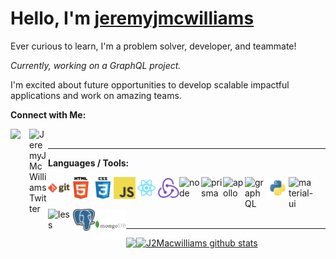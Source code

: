 
# Hello, I'm [jeremyjmcwilliams](https://jeremyjmcwilliams.com/)


Ever curious to learn, I'm a problem solver, developer, and teammate! 

*Currently, working on a GraphQL project.*

I'm excited about future opportunities to develop scalable impactful applications and work on amazing teams.

**Connect with Me:**

[<img align="left" src="https://static.licdn.com/sc/h/al2o9zrvru7aqj8e1x2rzsrca" width="30"> ](https://www.linkedin.com/in/jeremy-mcwilliams/)
[<img align="left"  src="https://cdn.jsdelivr.net/npm/simple-icons@v3/icons/twitter.svg" alt="JeremyJMcWilliams Twitter" width="30px"/>](https://twitter.com/McWilliamJJ1)

<br/>

---

**Languages / Tools:**

<img align='left' alt='git' src="https://raw.githubusercontent.com/github/explore/80688e429a7d4ef2fca1e82350fe8e3517d3494d/topics/git/git.png" width='35'>
<img align='left' alt='html' src="https://raw.githubusercontent.com/github/explore/80688e429a7d4ef2fca1e82350fe8e3517d3494d/topics/html/html.png" width='35'>
<img align='left' alt='css' src="https://raw.githubusercontent.com/github/explore/80688e429a7d4ef2fca1e82350fe8e3517d3494d/topics/css/css.png" width='35'>
<img align='left' alt='javascript' src="https://raw.githubusercontent.com/github/explore/80688e429a7d4ef2fca1e82350fe8e3517d3494d/topics/javascript/javascript.png" width='35'>
<img align='left' alt='react' src="https://raw.githubusercontent.com/github/explore/80688e429a7d4ef2fca1e82350fe8e3517d3494d/topics/react/react.png" width='35'>
<img align='left' alt='redux' src="https://raw.githubusercontent.com/github/explore/80688e429a7d4ef2fca1e82350fe8e3517d3494d/topics/redux/redux.png" width='35'>
<img align='left' alt='node' src="https://avatars3.githubusercontent.com/u/9950313?s=200&v=4" width='35'/>
<img align='left' alt='prisma' src="https://avatars3.githubusercontent.com/u/55085183?s=200&v=4" width='35'>
<img align='left' alt='apollo' src="https://avatars2.githubusercontent.com/u/17189275?s=200&v=4" width='35'>
<img align='left' alt='graphQL' src="https://avatars0.githubusercontent.com/u/12972006?s=200&v=4" width='35'>
<img align='left' alt='python' src="https://raw.githubusercontent.com/github/explore/80688e429a7d4ef2fca1e82350fe8e3517d3494d/topics/python/python.png" width='35'>
<img align='left' alt='material-ui' src="https://avatars2.githubusercontent.com/u/33663932?s=200&v=4" width='40'/>
<img align='left' alt='less' src="https://avatars0.githubusercontent.com/u/3538330?s=200&v=4" width='40'/>
<br/>
<br/>

<img align='left' alt='postgres' src="https://raw.githubusercontent.com/github/explore/80688e429a7d4ef2fca1e82350fe8e3517d3494d/topics/postgresql/postgresql.png" width='35'>
<img align='left' alt='mongoDB' src="https://raw.githubusercontent.com/github/explore/80688e429a7d4ef2fca1e82350fe8e3517d3494d/topics/mongodb/mongodb.png" width='50'>

<br/>
<br/>

---

[![J2Macwilliams github stats](https://github-readme-stats.vercel.app/api?username=J2Macwilliams&show_icons=true&theme=tokyonight)](https://github.com/J2Macwilliams/github-readme-stats)
<a href="https://readme-stats-cfgj2cxdy.vercel.app/api/top-langs/?username=J2Macwilliams&hide=php&theme=tokyonight">
  <img align="left" src="https://readme-stats-cfgj2cxdy.vercel.app/api/top-langs/?username=J2Macwilliams&hide=php&theme=tokyonight" />
</a>



